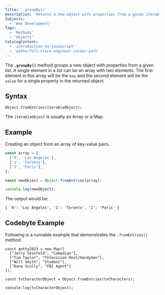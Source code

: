 ```yaml
---
Title: '.groupBy()'
Description: 'Returns a new object with properties from a given iterable.'
Subjects:
  - 'Web Development'
Tags:
  - 'Methods'
  - 'Objects'
CatalogContent:
  - 'introduction-to-javascript'
  - 'paths/full-stack-engineer-career-path'
---
```


The **`.groupBy()`** method groups a new object with properties from a given list. A single element in a list can be an array with two elements. The first element in this array will be the `key` and the second element will be the `value` for a single property in the returned object.

## Syntax

```pseudo
Object.fromEntries(iterableObject);
```

The `iterableObject` is usually an Array or a Map.

## Example

Creating an object from an array of key-value pairs.

```js
const array = [
  ['0', 'Los Angeles'],
  ['1', 'Toronto'],
  ['2', 'Paris'],
];

const newObject = Object.fromEntries(array);

console.log(newObject);
```

The output would be:

```shell
{ '0': 'Los Angeles', '1': 'Toronto', '2': 'Paris' }
```

## Codebyte Example

Following is a runnable example that demonstrates the `.fromEntries()` method.

```codebyte/javascript
const gotty2023 = new Map([
  ["Jerry Seinfeld", "Comedian"],
  ["Tim Taylor", "Television Host/Handyman"],
  ["Will Smith", "Student"],
  ["Dana Scully", "FBI Agent"]
]);

const tvCharacterObject = Object.fromEntries(tvCharacters);

console.log(tvCharacterObject);
```
